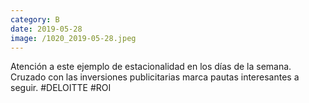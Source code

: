 ```yaml
--- 
category: B 
date: 2019-05-28 
image: /1020_2019-05-28.jpeg 
--- 
```


Atención a este ejemplo de estacionalidad en los días de la semana. Cruzado con las inversiones publicitarias marca pautas interesantes a seguir. #DELOITTE #ROI